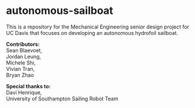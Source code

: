 # autonomous-sailboat
This is a repository for the Mechanical Engineering senior design project for UC Davis that focuses on developing an autonomous hydrofoil sailboat.

__Contributors:__ <br/>
Sean Blaevoet, <br/>
Jordan Leung, <br/>
Michele Shi, <br/>
Vivian Tran, <br/>
Bryan Zhao

__Special thanks to:__ <br/>
Davi Henrique, <br/>
University of Southampton Sailing Robot Team
